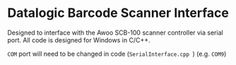 # Datalogic Barcode Scanner Interface

Designed to interface with the Awoo SCB-100 scanner controller via serial port. All code is designed for Windows in C/C++.

`COM` port will need to be changed in code (`SerialInterface.cpp `) (e.g. `COM9`)
